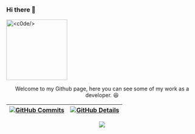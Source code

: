 ### Hi there 👋
<div>
  <a href="https://github.com/iagomartins">
  <img height="160em" align="center" title="<c0de/>" src="https://c.tenor.com/_DOBjnGspYAAAAAC/code-coding.gif">
  </a>
  <p style="text-align: center;">Welcome to my Github page, here you can see some of my work as a developer. 😆</p>
</div>
  

  
 | [![GitHub Commits](http://github-profile-summary-cards.vercel.app/api/cards/productive-time?username=iagomartins&theme=dracula&utcOffset=-3)](https://github.com/vn7n24fzkq/github-profile-summary-cards) | [![GitHub Details](http://github-profile-summary-cards.vercel.app/api/cards/profile-details?username=iagomartins&theme=dracula)](https://github.com/vn7n24fzkq/github-profile-summary-cards) |  
 | ----------- | ----------- |


 
  <div align="center" >
<a href="https://skillicons.dev"   >
  <img src="https://skillicons.dev/icons?i=git,vscode,javascript,php,laravel,css,html,react,tailwind,nodejs,vue,docker,figma,github,materialui,linux,postman,vite,bootstrap,mysql,azure" />
</a>
  <br />

  </div>
